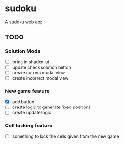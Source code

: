 # sudoku
A sudoku web app


## TODO

### Solution Modal

- [ ] bring in shadcn-ui 
- [ ] update check solution button 
- [ ] create correct modal view 
- [ ] create incorrect modal view 

### New game feature 

- [x] add button 
- [ ] create logic to generate fixed positions
- [ ] create update logic 

### Cell locking feature 

- [ ] something to lock the cells given from the new game 
